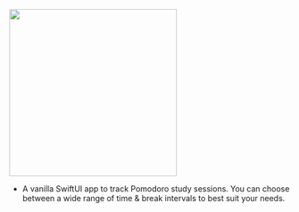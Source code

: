 <img src="https://raw.githubusercontent.com/Luki120/luki120.github.io/master/assets/Misc/Cathal.png" width="300">

* A vanilla SwiftUI app to track Pomodoro study sessions. You can choose between a wide range of time & break intervals to best suit your needs.
